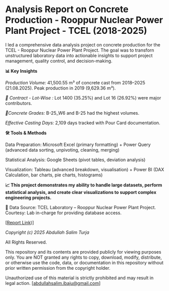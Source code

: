 # Analysis Report on Concrete Production - Rooppur Nuclear Power Plant Project - TCEL (2018-2025)
I led a comprehensive data analysis project on concrete production for the TCEL - Rooppur Nuclear Power Plant Project. The goal was to transforn unstructured laboratory data into actionable insights to support project management, quality control, and decision-making. 


**📊 Key Insights**

_Production Volume:_ 41,500.55 m³ of concrete cast from 2018–2025 (21.08.2025). Peak production in 2019 (9,629.36 m³).

_📜 Contract - Lot-Wise :_ Lot 1400 (35.25%) and Lot 16 (26.92%) were major contributors.

_🔬Concrete Grades:_ B-25_W6 and B-25 had the highest volumes.

_Effective Casting Days:_ 2,109 days tracked with Pour Card documentation.


**🛠 Tools & Methods**

Data Preparation: Microsoft Excel (primary formatting) + Power Query (advanced data sorting, unpivoting, cleaning, merging)

Statistical Analysis: Google Sheets (pivot tables, deviation analysis)

Visualization: Tableau (advanced breakdown, visualisation) + Power BI (DAX Calculation, bar charts, pie charts, histograms)


**📈 This project demonstrates my ability to handle large datasets, perform statistical analysis, and create clear visualizations to support complex engineering projects.**


📂 Data Source: TCEL Laboratory – Rooppur Nuclear Power Plant Project.
Courtesy: Lab in-charge for providing database access.

[[Report Link](https://github.com/AbdullahSalimTurzo/Analysis-Report-on-Concrete-Production---Rooppur-Nuclear-Power-Plant-Project---TCEL-2018-2025-/blob/7db82c23537921031e78900e512f695fe6cd015e/Total%20Concrete%20Report%202018%20-%202025-TCEL-RNPP.pdf))]

_Copyright (c) 2025 Abdullah Salim Turja_

All Rights Reserved.

This repository and its contents are provided publicly for viewing purposes only.
You are NOT granted any rights to copy, download, modify, distribute, or otherwise use the code, data, or documentation in this repository without prior written permission from the copyright holder.

Unauthorized use of this material is strictly prohibited and may result in legal action.
[abdullahsalim.ibaju@gmail.com]

